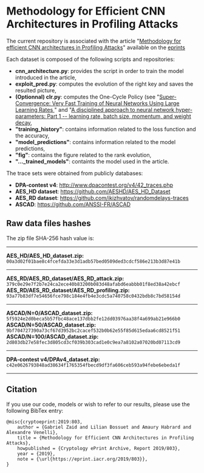 # Methodology for Efficient CNN Architectures in Profiling Attacks
The current repository is associated with the article "<a href='https://eprint.iacr.org/2019/803'>Methodology for efficient CNN architectures in Profiling Attacks</a>" available on the <a href='https://eprint.iacr.org/'>eprints</a>


Each dataset is composed of the following scripts and repositories:
- <b>cnn_architecture.py</b>: provides the script in order to train the model introduced in the article,
- <b>exploit_pred.py</b>: computes the evolution of the right key and saves the resulted picture,
- <b>(Optionnal) clr.py</b>: computes the One-Cycle Policy (see "<a href='https://arxiv.org/abs/1708.07120'>Super-Convergence: Very Fast Training of Neural Networks Using Large Learning Rates
</a>" and "<a href='https://arxiv.org/abs/1803.09820'>A disciplined approach to neural network hyper-parameters: Part 1 -- learning rate, batch size, momentum, and weight decay</a>,
- <b>"training_history"</b>: contains information related to the loss function and the accuracy,
- <b>"model_predictions"</b>: contains information related to the model predictions,
- <b>"fig"</b>: contains the figure related to the rank evolution,
- <b>"..._trained_models"</b>: containts the model used in the article.

The trace sets were obtained from publicly databases: 
- <b>DPA-contest v4</b>: http://www.dpacontest.org/v4/42_traces.php
- <b>AES_HD dataset</b>: https://github.com/AESHD/AES_HD_Dataset
- <b>AES_RD dataset</b>: https://github.com/ikizhvatov/randomdelays-traces
- <b>ASCAD</b>: https://github.com/ANSSI-FR/ASCAD


## Raw data files hashes
The zip file SHA-256 hash value is:
<hr>

**AES_HD/AES_HD_dataset.zip:**
`00a3d02f01bae8c4fcefda33e3d1adb57bed0509ded3cdcf586e213b3d87e41b`

<hr>

**AES_RD/AES_RD_dataset/AES_RD_attack.zip:**
`379c0e29e7f2b7e24ca2ece40b83200b083d48afabd6eabbb01f8ed38a42ebcf`
**AES_RD/AES_RD_dataset/AES_RD_profiling.zip:**
`93a77b83df7e54656fce798c184e4fb4e3cdc5a740758c0432bdb8c7bd58154d`

<hr>

**ASCAD/N=0/ASCAD_dataset.zip:**
`5f5924e2d0beca5b57fbc48ace137dbb2fe12dd03976aa38f4a699ab21e966b0`
**ASCAD/N=50/ASCAD_dataset.zip:**
`9bf704727390a73cf67d3952bc2cacef532b0b62e55f85d615edaa6cd8521f51`
**ASCAD/N=100/ASCAD_dataset.zip:**
`2d803db27e58fec3d805cd3cf039b303cad1e0c9ea7a8102a07020bd07113cd9`

<hr>

**DPA-contest v4/DPAv4_dataset.zip:**
`c42e0626793848ad38634f1765354fbecd9df3fa606ceb593a94febe6ebeda1f`

<hr>

## Citation

If you use our code, models or wish to refer to our results, please use the following BibTex entry:
```
@misc{cryptoeprint:2019:803,
    author = {Gabriel Zaid and Lilian Bossuet and Amaury Habrard and Alexandre Venelli},
    title = {Methodology for Efficient CNN Architectures in Profiling Attacks},
    howpublished = {Cryptology ePrint Archive, Report 2019/803},
    year = {2019},
    note = {\url{https://eprint.iacr.org/2019/803}},
}
```
